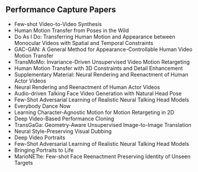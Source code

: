 <h2> Performance Capture Papers </h2>

<ul>

                             

 <li><a target="_blank" href="https://github.com/manjunath5496/Performance-Capture-Papers/blob/master/p(1).pdf" style="text-decoration:none;">Few-shot Video-to-Video Synthesis</a></li>

 <li><a target="_blank" href="https://github.com/manjunath5496/Performance-Capture-Papers/blob/master/p(2).pdf" style="text-decoration:none;">Human Motion Transfer from Poses in the Wild</a></li>

<li><a target="_blank" href="https://github.com/manjunath5496/Performance-Capture-Papers/blob/master/p(3).pdf" style="text-decoration:none;">Do As I Do: Transferring Human Motion and Appearance between Monocular Videos with Spatial and Temporal Constraints</a></li>
 <li><a target="_blank" href="https://github.com/manjunath5496/Performance-Capture-Papers/blob/master/p(4).pdf" style="text-decoration:none;">GAC-GAN: A General Method for
Appearance-Controllable Human Video Motion Transfer</a></li>                              
<li><a target="_blank" href="https://github.com/manjunath5496/Performance-Capture-Papers/blob/master/p(5).pdf" style="text-decoration:none;">TransMoMo: Invariance-Driven Unsupervised Video Motion Retargeting</a></li>
<li><a target="_blank" href="https://github.com/manjunath5496/Performance-Capture-Papers/blob/master/p(6).pdf" style="text-decoration:none;">Human Motion Transfer with 3D Constraints and Detail Enhancement</a></li>
 <li><a target="_blank" href="https://github.com/manjunath5496/Performance-Capture-Papers/blob/master/p(7).pdf" style="text-decoration:none;">Supplementary Material: Neural Rendering and Reenactment of Human Actor Videos</a></li>

 <li><a target="_blank" href="https://github.com/manjunath5496/Performance-Capture-Papers/blob/master/p(8).pdf" style="text-decoration:none;"> Neural Rendering and Reenactment of Human Actor Videos </a></li>
   <li><a target="_blank" href="https://github.com/manjunath5496/Performance-Capture-Papers/blob/master/p(9).pdf" style="text-decoration:none;">Audio-driven Talking Face Video Generation with Natural Head Pose</a></li>
  
   
 <li><a target="_blank" href="https://github.com/manjunath5496/Performance-Capture-Papers/blob/master/p(10).pdf" style="text-decoration:none;">Few-Shot Adversarial Learning of Realistic Neural Talking Head Models </a></li>                              
<li><a target="_blank" href="https://github.com/manjunath5496/Performance-Capture-Papers/blob/master/p(11).pdf" style="text-decoration:none;">Everybody Dance Now</a></li>
<li><a target="_blank" href="https://github.com/manjunath5496/Performance-Capture-Papers/blob/master/p(12).pdf" style="text-decoration:none;">Learning Character-Agnostic Motion for Motion Retargeting in 2D</a></li>
<li><a target="_blank" href="https://github.com/manjunath5496/Performance-Capture-Papers/blob/master/p(13).pdf" style="text-decoration:none;">Deep Video-Based Performance Cloning</a></li>

<li><a target="_blank" href="https://github.com/manjunath5496/Performance-Capture-Papers/blob/master/p(14).pdf" style="text-decoration:none;">TransGaGa: Geometry-Aware Unsupervised Image-to-Image Translation</a></li>
                              
<li><a target="_blank" href="https://github.com/manjunath5496/Performance-Capture-Papers/blob/master/p(15).pdf" style="text-decoration:none;">Neural Style-Preserving Visual Dubbing</a></li>

<li><a target="_blank" href="https://github.com/manjunath5496/Performance-Capture-Papers/blob/master/p(16).pdf" style="text-decoration:none;">Deep Video Portraits</a></li>

  <li><a target="_blank" href="https://github.com/manjunath5496/Performance-Capture-Papers/blob/master/p(17).pdf" style="text-decoration:none;">Few-Shot Adversarial Learning of Realistic Neural Talking Head Models</a></li>   
  
<li><a target="_blank" href="https://github.com/manjunath5496/Performance-Capture-Papers/blob/master/p(18).pdf" style="text-decoration:none;">Bringing Portraits to Life</a></li> 

  
<li><a target="_blank" href="https://github.com/manjunath5496/Performance-Capture-Papers/blob/master/p(19).pdf" style="text-decoration:none;">MarioNETte: Few-shot Face Reenactment Preserving Identity of Unseen Targets</a></li> 

</ul>
